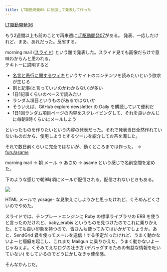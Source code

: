 ```yaml
---
title: LT駆動開発06 に参加して発表して作った
---
```


[LT駆動開発06](https://github.com/LTDD/Sessions/wiki/LT%E9%A7%86%E5%8B%95%E9%96%8B%E7%99%BA06)

もう2週間以上も前のことで再来週に[LT駆動開発07](https://github.com/LTDD/Sessions/wiki/LT%E9%A7%86%E5%8B%95%E9%96%8B%E7%99%BA07)がある。
発表、一応したけれど、まあ、あれだった。反省する。

morning mail ([スライド](https://speakerdeck.com/pecosantoyobe/morning-mail)) という題で発表した。スライド見ても画像だらけで意味わからんと思われる。<br>
テキトーに説明すると

* [名言と愚行に関するウィキ](http://totutohoku.b23.coreserver.jp/totutohoku/)というサイトのコンテンツを読みたいという欲求が生じる
* 割と記事(と言っていいのかわからない)が多い
* 1日1記事くらいのペースで読みたい
* ランダム項目というものがあるではないか
* そういえば、GitHub explore newsletter の Daily を購読していて便利だ
* 1日1回ランダム項目ページの内容をスクレイピングして、それを良いかんじに毎朝9時くらいにメールしよう

といったものを作りたいという内容の発表だった。それで発表当日全然作れていないものだから、使用しようとするツールを紹介してお茶を濁した。

それで数日前くらいに完全ではないが、動くところまでは作った。 → [furu/asame](https://github.com/furu/asame)

morning mail → 朝 メール → あさめ → asame という感じで名前空間を定めた。

下のような感じで朝9時頃にメールが配信される。配信されないときもある。

<img src="http://i.gyazo.com/17155e9828ed748a8a5cd7f0b7591c31.png">

HTML メールで yosage- な見栄えにしようかと思ったけれど、くそめんどくさいのでやめた。

スライドでは、テンプレートエンジンに Ruby の標準ライブラリの ERB を使うと言ったのだけれど、baby_erubis というものを見つけたのでこれに乗りかえた。とても良い印象を持つので、皆さんも使ってみてはいかがでしょうか。あと、SendGrid 君を使ってメールを送信！する予定だったけれど、うまく動かないよーと癇癪を起こし、これまた Mailgun に乗りかえた。うまく動かないよーじゃねぇよ。くそみてえなログの吐き方 (デバッグするための有益な情報を吐いていない) をしているのでどうにかしなきゃ使命感。

そんなかんじだ。
